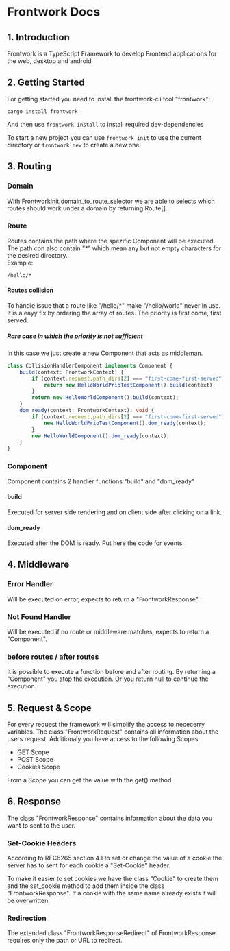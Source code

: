 # Frontwork Docs

## 1. Introduction
Frontwork is a TypeScript Framework to develop Frontend applications for the web, desktop and android


## 2. Getting Started
For getting started you need to install the frontwork-cli tool "frontwork": 

    cargo install frontwork  
And then use `frontwork install` to install required dev-dependencies 

To start a new project you can use `frontwork init` to use the current directory or `frontwork new` to create a new one.


## 3. Routing
### Domain
With FrontworkInit.domain_to_route_selector we are able to selects which routes should work under a domain by returning Route[].

### Route
Routes contains the path where the spezific Component will be executed.
The path con also contain "*" which mean any but not empty characters for the desired directory.  
Example:

    /hello/*

#### Routes collision
To handle issue that a route like "/hello/*" make "/hello/world" never in use. It is a eayy fix by ordering the array of routes. The priority is first come, first served.

##### Rare case in which the priority is not sufficient
In this case we just create a new Component that acts as middleman.
```TypeScript
class CollisionHandlerComponent implements Component {
    build(context: FrontworkContext) {
        if (context.request.path_dirs[2] === "first-come-first-served") {
            return new HelloWorldPrioTestComponent().build(context);
        }
        return new HelloWorldComponent().build(context);
    }
    dom_ready(context: FrontworkContext): void {
        if (context.request.path_dirs[2] === "first-come-first-served") {
            new HelloWorldPrioTestComponent().dom_ready(context);
        }
        new HelloWorldComponent().dom_ready(context);
    }
}
```

### Component
Component contains 2 handler functions "build" and "dom_ready" 

#### build
Executed for server side rendering and on client side after clicking on a link.

#### dom_ready
Executed after the DOM is ready. Put here the code for events.



## 4. Middleware

### Error Handler
Will be executed on error, expects to return a "FrontworkResponse".

### Not Found Handler
Will be executed if no route or middleware matches, expects to return a "Component".

### before routes / after routes
It is possible to execute a function before and after routing. 
By returning a "Component" you stop the execution.
Or you return null to continue the execution.


## 5. Request & Scope
For every request the framework will simplify the access to nececerry variables. The class "FrontworkRequest" contains all information about the users request. Additionaly you have access to the following Scopes:

- GET Scope
- POST Scope
- Cookies Scope

From a Scope you can get the value with the get() method.


## 6. Response
The class "FrontworkResponse" contains information about the data you want to sent to the user.

### Set-Cookie Headers
According to RFC6265 section 4.1 to set or change the value of a cookie the server has to sent for each cookie a "Set-Cookie" header.  

To make it easier to set cookies we have the class "Cookie" to create them and the set_cookie method to add them inside the class "FrontworkResponse". If a cookie with the same name already exists it will be overwritten.

### Redirection
The extended class "FrontworkResponseRedirect" of FrontworkResponse requires only the path or URL to redirect.